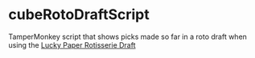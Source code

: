 # cubeRotoDraftScript

TamperMonkey script that shows picks made so far in a roto draft when using the [Lucky Paper Rotisserie Draft](https://docs.google.com/spreadsheets/d/1eQXIBS-C5I1ramqJ43ow8QMV-hvNXtW_Zon_ZQuxvRs/edit#gid=362119828)
